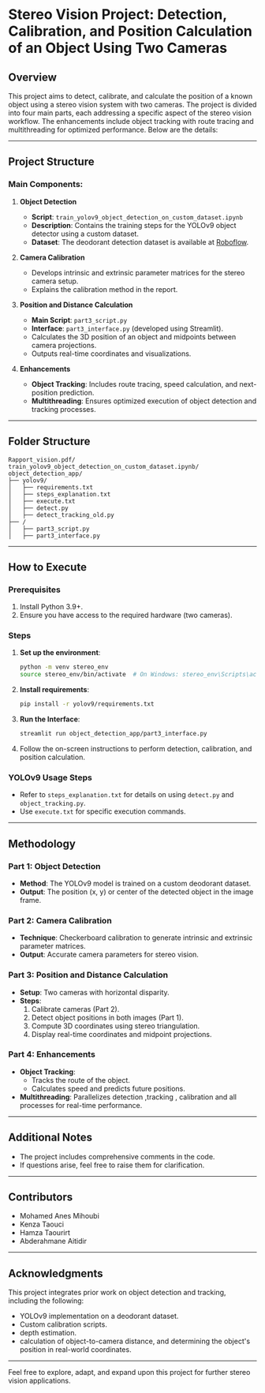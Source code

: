 # Stereo Vision Project: Detection, Calibration, and Position Calculation of an Object Using Two Cameras

## Overview
This project aims to detect, calibrate, and calculate the position of a known object using a stereo vision system with two cameras. The project is divided into four main parts, each addressing a specific aspect of the stereo vision workflow. The enhancements include object tracking with route tracing and multithreading for optimized performance. Below are the details:

---

## Project Structure

### Main Components:
1. **Object Detection**
    - **Script**: `train_yolov9_object_detection_on_custom_dataset.ipynb`
    - **Description**: Contains the training steps for the YOLOv9 object detector using a custom dataset.
    - **Dataset**: The deodorant detection dataset is available at [Roboflow](https://universe.roboflow.com/computer-vision-muvdl/deodorant-detection).

2. **Camera Calibration**
    - Develops intrinsic and extrinsic parameter matrices for the stereo camera setup.
    - Explains the calibration method in the report.

3. **Position and Distance Calculation**
    - **Main Script**: `part3_script.py`
    - **Interface**: `part3_interface.py` (developed using Streamlit).
    - Calculates the 3D position of an object and midpoints between camera projections.
    - Outputs real-time coordinates and visualizations.

4. **Enhancements**
    - **Object Tracking**: Includes route tracing, speed calculation, and next-position prediction.
    - **Multithreading**: Ensures optimized execution of object detection and tracking processes.

---

## Folder Structure

```
Rapport_vision.pdf/
train_yolov9_object_detection_on_custom_dataset.ipynb/
object_detection_app/
├── yolov9/
│   ├── requirements.txt
│   ├── steps_explanation.txt
│   ├── execute.txt
│   ├── detect.py
│   ├── detect_tracking_old.py
├── /
│   ├── part3_script.py
│   ├── part3_interface.py
```

---

## How to Execute

### Prerequisites
1. Install Python 3.9+.
2. Ensure you have access to the required hardware (two cameras).

### Steps
1. **Set up the environment**:
    ```bash
    python -m venv stereo_env
    source stereo_env/bin/activate  # On Windows: stereo_env\Scripts\activate
    ```
2. **Install requirements**:
    ```bash
    pip install -r yolov9/requirements.txt
    ```
3. **Run the Interface**:
    ```bash
    streamlit run object_detection_app/part3_interface.py
    ```
4. Follow the on-screen instructions to perform detection, calibration, and position calculation.

### YOLOv9 Usage Steps
- Refer to `steps_explanation.txt` for details on using `detect.py` and `object_tracking.py`.
- Use `execute.txt` for specific execution commands.

---

## Methodology

### Part 1: Object Detection
- **Method**: The YOLOv9 model is trained on a custom deodorant dataset.
- **Output**: The position (x, y) or center of the detected object in the image frame.

### Part 2: Camera Calibration
- **Technique**: Checkerboard calibration to generate intrinsic and extrinsic parameter matrices.
- **Output**: Accurate camera parameters for stereo vision.

### Part 3: Position and Distance Calculation
- **Setup**: Two cameras with horizontal disparity.
- **Steps**:
  1. Calibrate cameras (Part 2).
  2. Detect object positions in both images (Part 1).
  3. Compute 3D coordinates using stereo triangulation.
  4. Display real-time coordinates and midpoint projections.

### Part 4: Enhancements
- **Object Tracking**:
  - Tracks the route of the object.
  - Calculates speed and predicts future positions.
- **Multithreading**: Parallelizes detection ,tracking , calibration and all processes for real-time performance.

---

## Additional Notes
- The project includes comprehensive comments in the code.
- If questions arise, feel free to raise them for clarification.

---

## Contributors
- Mohamed Anes Mihoubi
- Kenza Taouci
- Hamza Taourirt
- Abderahmane Aitidir

---

## Acknowledgments
This project integrates prior work on object detection and tracking, including the following:
- YOLOv9 implementation on a deodorant dataset.
- Custom calibration scripts.
- depth estimation.
- calculation of object-to-camera distance, and determining the object's position in real-world coordinates.

---

Feel free to explore, adapt, and expand upon this project for further stereo vision applications.

